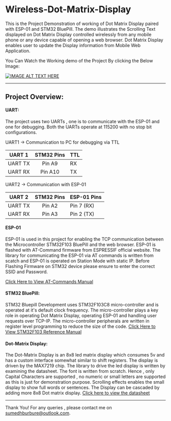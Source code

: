 # Wireless-Dot-Matrix-Display
This is the Project Demonstration of working of Dot Matrix Display paired with ESP-01 and STM32 BluePill. The demo illustrates the Scrolling Text displayed on Dot Matrix Display controlled wirelessly from any mobile phone or any device capable of opening a web browser. Dot Matrix Display enables user to update the Display information from Mobile Web Application.

You Can Watch the Working demo of the Project By clicking the Below Image:

[![IMAGE ALT TEXT HERE](http://img.youtube.com/vi/lqELUlHfRbE/0.jpg)](http://www.youtube.com/watch?v=lqELUlHfRbE)

---------------------------
## Project Overview:

#### UART:
The project uses two UARTs , one is to communicate with the ESP-01 and one for debugging. Both the UARTs operate at 115200 with no stop bit configurations.

UART1 -> Communication to PC for debugging via TTL 


| UART 1        | STM32 Pins    |    TTL     |
| ------------- |:-------------:| ---------- |
| UART TX       | Pin A9        |     RX     |
| UART RX       | Pin A10       |     TX     |

UART2 -> Communication with ESP-01 

| UART 2        | STM32 Pins    |   ESP-01 Pins   |
| ------------- |:-------------:| ----------      |
| UART TX       | Pin A2        |   Pin 7 (RX)    |
| UART RX       | Pin A3        |   Pin 2 (TX)    |

#### ESP-01
ESP-01 is used in this project for enabling the TCP communication between the Microcontroller STM32F103 BluePill and the web browser. ESP-01 is flashed with AT-Command firmware from ESPRESSIF official website. 
The library for communicating the ESP-01 via AT commands is written from scatch and ESP-01 is operated on Station Mode with static IP. Before Flashing Firmware on STM32 device please ensure to enter the correct SSID and Password.

[Click Here to View AT-Commands Manual](https://www.espressif.com/sites/default/files/documentation/4a-esp8266_at_instruction_set_en.pdf)

#### STM32 BluePill:
STM32 Bluepill Development uses STM32F103C8 micro-controller and is operated at it's default clock frequency. The micro-controller plays a key role in operating Dot Matrix Display, operating ESP-01 and handling user requests over TCP-IP. The micro-controller peripherals are written in register level programming to reduce the size of the code.
[Click Here to View STM32F103 Reference Manual](https://www.st.com/resource/en/reference_manual/cd00171190-stm32f101xx-stm32f102xx-stm32f103xx-stm32f105xx-and-stm32f107xx-advanced-arm-based-32-bit-mcus-stmicroelectronics.pdf)

#### Dot-Matrix Display:
The Dot-Matrix Display is an 8x8 led matrix display which consumes 5v and has a custom interface somewhat similar to shift registers. The display is driven by the MAX7219 chip. The library to drive the led display is written by examining the datasheet. The font is written from scratch. Hence , only Capital Characters are supported , no numeric or small letters are supported as this is just for demonstration purpose. Scrolling effects enables the small display to show full words or sentences. The Display can be cascaded by adding more 8x8 Dot matrix display. [Click here to view the datasheet](https://datasheets.maximintegrated.com/en/ds/MAX7219-MAX7221.pdf)

-------------------------

Thank You! For any queries , please contact me on sumedhburbure@outlook.com.
